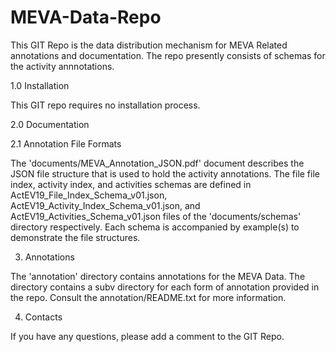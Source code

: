 # MEVA-Data-Repo

This GIT Repo is the data distribution mechanism for MEVA Related
annotations and documentation.  The repo presently consists of schemas
for the activity annnotations.

1.0 Installation

This GIT repo requires no installation process.

2.0 Documentation

2.1 Annotation File Formats

The 'documents/MEVA_Annotation_JSON.pdf' document describes the JSON
file structure that is used to hold the activity annotations.  The
file file index, activity index, and activities schemas are defined in
ActEV19_File_Index_Schema_v01.json,
ActEV19_Activity_Index_Schema_v01.json, and
ActEV19_Activities_Schema_v01.json files of the 'documents/schemas'
directory respectively. Each schema is accompanied by example(s) to
demonstrate the file structures.

3. Annotations

The 'annotation' directory contains annotations for the MEVA Data.
The directory contains a subv directory for each form of annotation
provided in the repo.  Consult the annotation/README.txt for more
information.

4. Contacts

If you have any questions, please add a comment to the GIT Repo.

